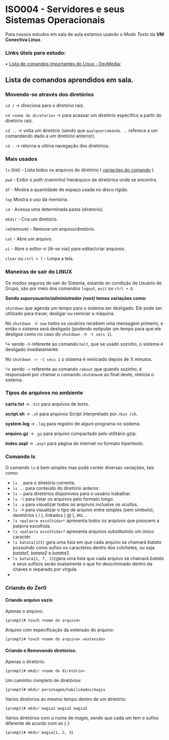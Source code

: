 # ISO004 - Servidores e seus Sistemas Operacionais
Para nossos estudos em sala de aula estamos usando o *Modo Texto* da **VM Conectiva Linux**.

### Links úteis para estudo:

• [Lista de comandos importantes do Linux - DevMedia](https://www.devmedia.com.br/comandos-importantes-linux/23893);



## Lista de comandos aprendidos em sala.


### Movendo-se através dos diretórios

`cd /` → direciona para o diretório raiz.

`cd <nome do diretorio>` → para acessar um diretório especifico a partir do diretório raiz.

`cd ..` → volta um diretório (sendo que `qualquercomando ..` referece a um comandando dado a um diretório anterior).

`cd -` → retorna a ultima navegação dos diretórios.


### Mais usados
`ls` (list) - Lista todos os arquivos do diretório ( [variações do comando](https://github.com/yusedky/fatec-journal/tree/master/ciclo3/ISO004#comando-ls) ).


`pwd` - Exibir o *path (caminho)* hierárquico de diretórios onde
se encontra.

`df` -  Mostra a quantidade de espaço usada no disco rígido.

`top` Mostra o uso da memória.

`cd` - Acessa uma determinada pasta (diretório).

`mkdir` - Cria um diretório.

`rm`(remove) - Remove um arquivo/diretório.

`cat` - Abre um arquivo.

`vi` - Abre o editor vi (lê-se viai) para editar/criar arquivos.

`clear` ou `ctrl + l` - Limpa a tela.



### Maneiras de sair do LINUX

Os modos seguros de sair do Sistema, estando an condição de Usuário de Grupo, são por meio dos comandos `logout`, `exit` ou `ctrl + D`.

**Sendo *superusuario/administrador (root)* temos variações como:**

`shutdown` que agenda um tempo para o sistema ser desligado. Ele pode ser utilizado para travar, desligar ou reiniciar a máquina.

No `shutdown -h now` todos os usuários recebem uma mensagem primeiro, e então o sistema será desligado (podendo estipular um tempo para que ele desligue como no caso do `shutdown -h -t secs 1`).

↪ sendo `-h` referente ao comando `halt`, que se usado sozinho, o sistema é desligado imediatamente.


No `shutdown -r -t secs 1` o sistema é reiniciado depois de X minutos.

↪ sendo `-r` referente ao comando `reboot` que quando sozinho, é responsável por chamar o comando `shutdown`e ao final deste, reinicia o sistema.




### Tipos de arquivos no ambiente

**carta.txt** → `.txt` para arquivos de texto.

**script.sh** → `.sh` para arquivos Script interpretado por `/bin /sh`.

**system.log** → `.log` para registro de algum programa no sistema.

**arquivo.gz** → `.gz` para arquivo compactado pelo utilitário gzip.

**index.aspl** → `.aspl` para página de internet no formato
hipertexto.



### Comando ls
O comando `ls` é bem simples mas pode conter diversas variações, tais como:

* `ls .` para o diretório corrente. 
* `ls ..` para conteúdo do diretório anterior.
* `ls ~` para diretórios disponíveis para o usuário trabalhar.
* `ls -l` para listar os arquivos pelo formato longo.
* `ls -a` para visualizar todos os arquivos inclusive os ocultos.
* `ls -F` para visualizar o tipo de arquivo entre simples (sem símbolo), deretórios ( / ), linkados ( @ ), etc... 
* `ls <palavra escolhida>*` apresenta todos os arquivos que possuem a palavra escolhida.
* `ls <palavra escolhida>?` apresenta arquivos substituindo um único caractér.
* `ls batata[123]` gera uma lista em que cada arquivo se chamará *batata* possuindo como sufixo os caractéres dentro dos colchetes, ou seja *batata1*, *batata2* e *batata3*. 
* `ls batata{1, 7, 13}`gera uma lista que cada arquivo se chamará *batata* e seus sufixos serão exatamente o que foi descriminado dentro da chaves e separado por vírgula.
* 


### Criando do Zer0


#### Criando arquivo vazio

Apenas o arquivo:

```
[prompt]# touch <nome do arquivo>
```

Arquivo com especificação da extensão do arquivo:

```
[prompt]# touch <nome do arquivo>.<extensão>
```

#### Criando e Removendo diretórios:

Apenas o diretório:
```
[prompt]# mkdir <nome do diretório>
```

Um caminho completo de diretórios:
```
[prompt]# mkdir personagem/habilidades/magia
```

Varios diretorios ao mesmo tempo dentro de um diretório:
```
[prompt]# mkdir magia1 magia2 magia3
```

Varios diretórios com o nome de *magia*, sendo que cada um tem o sufixo diferente de acordo com as *{ }*:
```
[prompt]# mkdir magia{1, 2, 3} 
```


